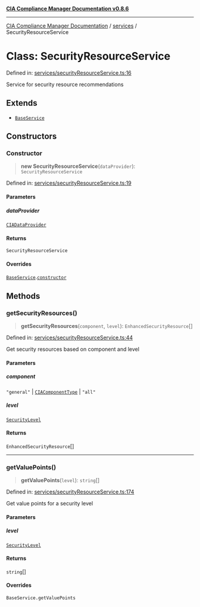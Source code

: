 [**CIA Compliance Manager Documentation v0.8.6**](../../README.md)

***

[CIA Compliance Manager Documentation](../../modules.md) / [services](../README.md) / SecurityResourceService

# Class: SecurityResourceService

Defined in: [services/securityResourceService.ts:16](https://github.com/Hack23/cia-compliance-manager/blob/050a250237d6f621490781dbdf95155919f35aed/src/services/securityResourceService.ts#L16)

Service for security resource recommendations

## Extends

- [`BaseService`](BaseService.md)

## Constructors

### Constructor

> **new SecurityResourceService**(`dataProvider`): `SecurityResourceService`

Defined in: [services/securityResourceService.ts:19](https://github.com/Hack23/cia-compliance-manager/blob/050a250237d6f621490781dbdf95155919f35aed/src/services/securityResourceService.ts#L19)

#### Parameters

##### dataProvider

[`CIADataProvider`](../../types/interfaces/CIADataProvider.md)

#### Returns

`SecurityResourceService`

#### Overrides

[`BaseService`](BaseService.md).[`constructor`](BaseService.md#constructor)

## Methods

### getSecurityResources()

> **getSecurityResources**(`component`, `level`): `EnhancedSecurityResource`[]

Defined in: [services/securityResourceService.ts:44](https://github.com/Hack23/cia-compliance-manager/blob/050a250237d6f621490781dbdf95155919f35aed/src/services/securityResourceService.ts#L44)

Get security resources based on component and level

#### Parameters

##### component

`"general"` | [`CIAComponentType`](../../types/type-aliases/CIAComponentType.md) | `"all"`

##### level

[`SecurityLevel`](../../index/type-aliases/SecurityLevel.md)

#### Returns

`EnhancedSecurityResource`[]

***

### getValuePoints()

> **getValuePoints**(`level`): `string`[]

Defined in: [services/securityResourceService.ts:174](https://github.com/Hack23/cia-compliance-manager/blob/050a250237d6f621490781dbdf95155919f35aed/src/services/securityResourceService.ts#L174)

Get value points for a security level

#### Parameters

##### level

[`SecurityLevel`](../../index/type-aliases/SecurityLevel.md)

#### Returns

`string`[]

#### Overrides

`BaseService.getValuePoints`

